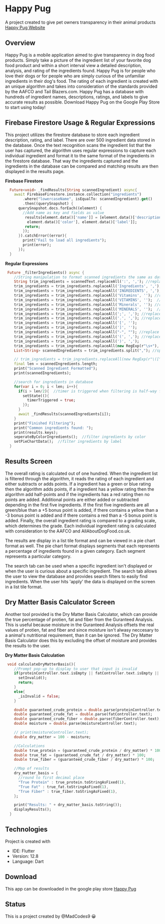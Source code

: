 # Happy Pug

A project created to give pet owners transparency in their animal products\
[Happy Pug Website](https://madrigalceiara.wixsite.com/website)

## Overview
Happy Pug is a mobile application aimed to give transparency in dog food products. Simply take a picture of the ingredient list of your favorite dog food product and within a short interval view a detailed description, analysis, and rating of the ingredients found. Happy Pug is for people who love their dogs or for people who are simply curious of the unfamiliar ingredients in their dog's food. The rating of each ingredient is created with an unique algorithm and takes into consideration of the standards provided by the AAFCO and Tail Blazers.com. Happy Pug has a database with hundreds of ingredient names, descriptions, ratings, and labels to give accurate results as possible. Download Happy Pug on the Google Play Store to start using today!

## Firebase Firestore Usage & Regular Expressions
This project utilizes the firestore database to store each ingredient description, rating, and label. There are over 500 ingredient data stored in the database. Once the text recognition scans the ingredient list that the user has captured, the algorithm uses regular expressions to capture each individual ingredient and format it to the same format of the ingredients in the firestore database. That way the ingredients captured and the ingredients in the database can be compared and matching results are then displayed in the results page.

**Firebase Firestore**
```Dart
  Future<void> _findResults(String scannedIngredient) async{
    await FirebaseFirestore.instance.collection("ingredients")
        .where("lowercaseName", isEqualTo: scannedIngredient).get()
        .then((querySnapshot) {
      querySnapshot.docs.forEach((element) {
        //Add name as key and fields as value
         results[element.data()['name']] = [element.data()['description'],
          element.data()['color'], element.data()['label']];
         return;
        });
      }).catchError((error){
        print("Fail to load all ingredients");
        print(error);
      });
  }
```
**Regular Expressions**
```Dart
 Future _filterIngredients() async {
    //String manipulation to format scanned ingredients the same as database ingredients-lowercaseName
    String trim_ingredients = scannedText.replaceAll(':', ','); //replace any colons with a comma
    trim_ingredients = trim_ingredients.replaceAll('Ingredients', ','); //replace 'Ingredients' with a comma
    trim_ingredients = trim_ingredients.replaceAll('INGREDIENTS', ',');  //replace 'Ingredients' with a comma
    trim_ingredients = trim_ingredients.replaceAll('Vitamins', ''); //replace 'Ingredients' with a comma
    trim_ingredients = trim_ingredients.replaceAll('VITAMINS', '');  //replace 'Ingredients' with a comma
    trim_ingredients = trim_ingredients.replaceAll('Minerals', ''); //replace 'Ingredients' with a comma
    trim_ingredients = trim_ingredients.replaceAll('MINERALS', '');  //replace 'Ingredients' with a comma
    trim_ingredients = trim_ingredients.replaceAll(';', ','); //replace ';' with a comma
    trim_ingredients = trim_ingredients.replaceAll('.', ','); //replace period with a comma
    trim_ingredients = trim_ingredients.replaceAll('[', '');
    trim_ingredients = trim_ingredients.replaceAll(']', '');
    trim_ingredients = trim_ingredients.replaceAll("-", ""); //replace  '-' with a space
    trim_ingredients = trim_ingredients.replaceAll('(', ','); //replace '(' and ')' with commas to get actual ingredient name
    trim_ingredients = trim_ingredients.replaceAll(')', ',');
    trim_ingredients = trim_ingredients.replaceAll(new RegExp(r"\s+"), "").toLowerCase(); //eliminate all spaces and lowercase
    List<String> scannedIngredients = trim_ingredients.split(","); //split ingredients after comma and store in list

    // trim_ingredients = trim_ingredients.replaceAll(new RegExp(r"\([^)]*\)|()"), ""); //remove everything inside parenthesis
    final len = scannedIngredients.length;
    print("Scanned Ingredient Formatted");
    print(scannedIngredients);

    //search for ingredients in database
    for(var i = 0; i < len; i++){
      if(i > len/2){  //timer is triggered when filtering is half-way finished
        setState((){
          timerTriggered = true;
        });
      }
      await _findResults(scannedIngredients[i]);
    }
    print("Finished Filtering");
    print("Common ingredients found: ");
    print(results.keys);
    seperateByColorIngredients();  //filter ingredients by color
    setPieChartData();  //filter ingredients by label
  }
```
## Results Screen
The overall rating is calculated out of one hundred. When the ingredient list is filtered through the algorithm, it reads the rating of each ingredient and either subtracts or adds points. If a ingredient has a green or blue rating then the algorithm adds points, if a ingredient has a yellow rating then the algorithm add half-points and if the ingredients has a red rating then no points are added. Additional points are either added or subtracted depending in the first five ingredients. If the first five ingredients are all green/blue than a +5 bonus point is added, if there contains a yellow than a -3 bonus point is added and if there contains a red than a -5 bonus point is added. Finally, the overall ingredient rating is compared to a grading scale, which determines the grade. Each individual ingredient rating is calculated with consideration to the AAFCO and AllAboutDogFood.co.uk.

The results are display in a list tile format and can be viewed in a pie chart format as well. The pie chart format displays segments that each represents a percentage of ingredients found in a given category. Each segment represents a particular category.

The search tab can be used when a specific ingredient isn't displayed or when the user is curious about a specific ingredient. The search tab allows the user to view the database and provides search filters to easily find ingredients. When the user hits 'apply' the data is displayed on the screen in a list tile format.  

## Dry Matter Basis Calculator Screen
Another tool provided is the Dry Matter Basis Calculator, which can provide the true percentage of protien, fat and fiber from the Guranteed Analysis. This is useful because moisture in the Guranteed Analysis offsets the real values of protien, fat and fiber and since moisture isn't alwasy neccesary to a animal's nutritional requirement, than it can be ignored. The Dry Matter Basis Calculator does this by excluding the offset of moisture and provides the results to the user. 

**Dry Matter Basis Calculation**
```Dart
 void calculateDryMatterBasis(){
    //Prompt pop-up to display to user that input is invalid
    if(proteinController.text.isEmpty || fatController.text.isEmpty || fiberController.text.isEmpty || moistureController.text.isEmpty ){
      setInvalid();
      return;
    }
    else{
      _isInvalid = false;
    }

    double guaranteed_crude_protein = double.parse(proteinController.text);
    double guaranteed_crude_fat = double.parse(fatController.text);
    double guaranteed_crude_fiber = double.parse(fiberController.text);
    double moisture = double.parse(moistureController.text);

    // print(moistureController.text);
    double dry_matter = 100 - moisture;

    //Calculations
    double true_protein = (guaranteed_crude_protein / dry_matter) * 100;
    double true_fat = (guaranteed_crude_fat / dry_matter) * 100;
    double true_fiber = (guaranteed_crude_fiber / dry_matter) * 100;

    //Map of results
    dry_matter_basis = {
      //round to first decimal place
      "True Protein" : true_protein.toStringAsFixed(1),
      "True Fat" : true_fat.toStringAsFixed(1),
      "True Fiber" : true_fiber.toStringAsFixed(1),
    };

    print("Results: " + dry_matter_basis.toString());
    displayResults();
  }
```

## Technologies
Project is created with 
* IDE: Flutter 
* Version: 12.8 
* Language: Dart 

## Download
This app can be downloaded in the google play store
[Happy Pug](https://play.google.com/store/apps/details?id=com.happypug.happy_pug)

## Status 
This is a project created by @MadCodes9 :grinning:

